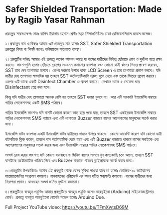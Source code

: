 # Safer Shielded Transportation: Made by Ragib Yasar Rahman

প্রকল্পের সারসংক্ষেপ:
নামঃ রাগিব ইয়াসার রহমান
শ্রেণীঃ সপ্তম
শিক্ষাপ্রতিষ্ঠানঃ ঢাকা রেসিডেনসিয়াল মডেল কলেজ।

১।প্রকল্পের নাম ও বিষয়ঃ
আমার এই প্রকল্পের নাম হলোঃ SST: Safer Shielded Transportation
প্রকল্পের বিষয় বা থিমটি হলোঃ ভবিষ্যতের যাতায়াত ব্যবস্থা।
 
২।প্রকল্পটির বর্ণনাঃ
আমার এই প্রকল্পে অনেক ফাংশন আছে যা বাসের যাত্রীদের বিভিন্ন ছোঁয়াচে রোগ ও দুর্ঘটনা হতে রক্ষা করবে। ফাংশনগুলি হলোঃ
ছোঁয়াচে রোগের সংক্রমন কমানোর ফাংশনঃ
যখন কোনো যাত্রী বাসের ভিতর প্রবেশ করবেন, SST তার দেহ তাপমাত্রা মাপবে। এরপর দরজার উপরে থাকা LCD Screen এ তার তাপমাত্রা প্রকাশ করবে।
যদি যাত্রীর দেহ তাপমাত্রা স্বাভাবিক হয় তাহলে SST অটোম্যাটিকালি দরজা খুলে দেবে এবং তাকে ভিতরে প্রবেশ করাবে। এরপর এটি তাকে একটি Disinfect Chamber এ প্রবেশ করাবে। সেখানে তাকে ৫ সেকেন্ড ধরে Disinfectant স্প্রে করা হবে।

কিন্তু যদি যাত্রীর দেহ তাপমাত্রা অনেক বেশি হয় তাহলে SST দরজা খুলবে না। আর এটি সরকারি ইমার্জেন্সি নাম্বারে গাড়ির লোকেশনসহ একটি SMS পাঠাবে।

গাড়ির ইমার্জেন্সি ফাংশনঃ
যদি বাসটি কোনো কারণে কাত হয়ে পড়ে যায়, তাহলে SST একইরকম ইমার্জেন্সি নাম্বারে গাড়ির লোকেশনসহ SMS পাঠাবে এবং এটি লাগাতার Buzzer বাজাবে বাসের আশেপাশের মানুষদের সতর্ক করার জন্য।

ইমার্জেন্সি বাটন ফাংশনঃ
একটি ইমার্জেন্সি বাটন যাত্রীদের সামনে উপরে থাকবে।
কোনো আর্জেন্ট কারণে যদি কোনো যাত্রী বাটনটিকে ক্লিক করেন, তাহলে বাস অটোম্যাটিক থেমে যাবে এবং এটি Buzzer বাজাতে থাকবে বাসের সবাইকে এবং আশেরপাশের মানুষদের সতর্ক করার জন্য এবং ইমার্জেন্সি নাম্বারে গাড়ির লোকেশনসহ SMS পাঠাবে।

সংঘর্ষ রোধ করার ফাংশনঃ
যদি কোনো যানবাহন বা জিনিস বাসের সামনে খুব কাছাকাছি চলে আসে, তাহলে SST বাসটিকে অটোম্যাটিক থামিয়ে দিবে এবং Buzzer বাজাতে থাকবে ড্রাইভারকে সতর্ক করার জন্য।
 
৩।প্রকল্পটির উপকারিতাঃ
আমার এই প্রকল্পটি থেকে যেসব সুবিধা পাওয়া যাবে তা হলোঃ
   কোভিড-১৯ ভাইরাসের যাতায়াতজনিত সংক্রমণ কমানো।
   যানবাহনের এক্সিডেন্ট এর ফলে ঘটিত ক্ষয়ক্ষতি কমানো।
   বাসের যাত্রীদের জন্য নিরাপত্তা প্রদান।
   যানবাহন সংঘর্ষ জনিত দুর্ঘটনা কমানো।

৪।প্রকল্পটিতে ব্যবহৃত প্রযুক্তিঃ
আমার প্রকল্পটিতে ব্যবহৃত প্রযুক্তি হলোঃ আরডুইনো (Arduino) মাইক্রোকন্ট্রোলার বোর্ড।
প্রকল্পে ব্যবহৃত আরডুইনো বোর্ডের মডেল হলোঃ Arduino Due.

Full Project YouTube video: https://youtu.be/TFmXwtsD69M
